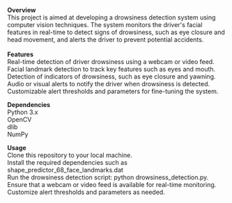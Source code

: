 **Overview** <br>
This project is aimed at developing a drowsiness detection system using computer vision techniques. The system monitors the driver's facial features in real-time to detect signs of drowsiness, such as eye closure and head movement, and alerts the driver to prevent potential accidents.
<br> <br>
**Features** <br>
Real-time detection of driver drowsiness using a webcam or video feed. <br>
Facial landmark detection to track key features such as eyes and mouth. <br>
Detection of indicators of drowsiness, such as eye closure and yawning. <br>
Audio or visual alerts to notify the driver when drowsiness is detected. <br>
Customizable alert thresholds and parameters for fine-tuning the system. <br>

**Dependencies** <br>
Python 3.x <br>
OpenCV <br>
dlib <br>
NumPy <br>

**Usage** <br>
Clone this repository to your local machine. <br>
Install the required dependencies such as shape_predictor_68_face_landmarks.dat <br>
Run the drowsiness detection script: python drowsiness_detection.py. <br>
Ensure that a webcam or video feed is available for real-time monitoring. <br>
Customize alert thresholds and parameters as needed. <br>
